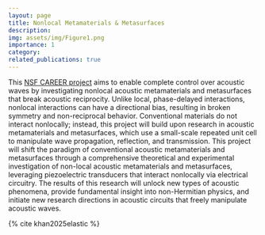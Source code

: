 ```yaml
---
layout: page
title: Nonlocal Metamaterials & Metasurfaces
description: 
img: assets/img/Figure1.png
importance: 1
category: 
related_publications: true
---
```

This [NSF CAREER project](https://www.nsf.gov/awardsearch/showAward?AWD_ID=2340782) aims to enable complete control over acoustic waves by investigating nonlocal acoustic metamaterials and metasurfaces that break acoustic reciprocity. Unlike local, phase-delayed interactions, nonlocal interactions can have a directional bias, resulting in broken symmetry and non-reciprocal behavior. Conventional materials do not interact nonlocally; instead, this project will build upon research in acoustic metamaterials and metasurfaces, which use a small-scale repeated unit cell to manipulate wave propagation, reflection, and transmission. This project will shift the paradigm of conventional acoustic metamaterials and metasurfaces through a comprehensive theoretical and experimental investigation of non-local acoustic metamaterials and metasurfaces, leveraging piezoelectric transducers that interact nonlocally via electrical circuitry. The results of this research will unlock new types of acoustic phenomena, provide fundamental insight into non-Hermitian physics, and initiate new research directions in acoustic circuits that freely manipulate acoustic waves.

{% cite khan2025elastic %}
